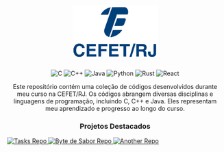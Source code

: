 <h1 align="center">
    <img src="/Assets/Logo.png" alt="CEFET/RJ" width="200" />
</h1>
<p align="center">
    <img src="https://img.shields.io/badge/C-%2314354C.svg?style=flat-square&logo=c&logoColor=white" alt="C" />
    <img src="https://img.shields.io/badge/C%2B%2B-%2314354C.svg?style=flat-square&logo=c%2B%2B&logoColor=white" alt="C++" />
    <img src="https://img.shields.io/badge/Java-%2314354C.svg?style=flat-square&logo=openjdk&logoColor=white" alt="Java" />
    <img src="https://img.shields.io/badge/Python-%2314354C.svg?style=flat-square&logo=python&logoColor=white" alt="Python" />
    <img src="https://img.shields.io/badge/Rust-%2314354C.svg?style=flat-square&logo=rust&logoColor=white" alt="Rust" />
    <img src="https://img.shields.io/badge/React-%2314354C.svg?style=flat-square&logo=react&logoColor=white" alt="React" />
</p>

<p align="center">Este repositório contém uma coleção de códigos desenvolvidos durante meu curso na CEFET/RJ. Os códigos abrangem diversas disciplinas e linguagens de programação, incluindo C, C++ e Java. Eles representam meu aprendizado e progresso ao longo do curso.</p>


<h3 align="center">Projetos Destacados</h2>


<p align="left">
    <a href="https://github.com/paulemacedo/tasks">
        <img width="262" src="https://denvercoder1-github-readme-stats.vercel.app/api/pin/?username=paulemacedo&repo=tasks&theme=react&bg_color=1F222E&title_color=5B82A4&hide_border=true&icon_color=F8D866&show_icons=false" alt="Tasks Repo" />
    </a>
    <a href="https://github.com/paulemacedo/bytedesabor">
        <img width="262" src="https://denvercoder1-github-readme-stats.vercel.app/api/pin/?username=paulemacedo&repo=bytedesabor&theme=react&bg_color=1F222E&title_color=5B82A4&hide_border=true&icon_color=F8D866&show_icons=false" alt="Byte de Sabor Repo"/>
    </a>
    <a href="https://github.com/GPMM/Labirinth">
        <img width="262" src="https://denvercoder1-github-readme-stats.vercel.app/api/pin/?username=gpmm&repo=Labirinth&theme=react&bg_color=1F222E&title_color=5B82A4&hide_border=true&icon_color=F8D866&show_icons=false" alt="Another Repo"/>
    </a>
</p>
